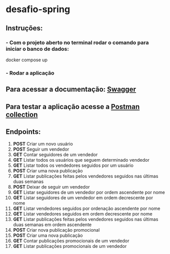 # desafio-spring
<h2>Instruções:</h2>

<h3>- Com o projeto aberto no terminal rodar o comando para iniciar o banco de dados:</h3>

docker compose up


<h3>- Rodar a aplicação</h3>

<h2>Para acessar a documentação: <a href="http://localhost:8080/swagger-ui.html#"/>Swagger</a><h2>

<h2>Para testar a aplicação acesse a <a href="https://www.getpostman.com/collections/348962ebf4c6610ed5c0">Postman collection</a></h2>

<h2>Endpoints:</h2>
<ol>
<li><b>POST</b> Criar um novo usuário</li>
<li><b>POST</b> Seguir um vendedor</li>
<li><b>GET</b> Contar seguidores de um vendedor</li>
<li><b>GET</b> Listar todos os usuários que seguem determinado vendedor</li>
<li><b>GET</b> Listar todos os vendedores seguidos por um usuário</li>
<li><b>POST</b> Criar uma nova publicação</li>
<li><b>GET</b> Listar publicações feitas pelos vendedores seguidos nas últimas duas semanas</li>
<li><b>POST</b> Deixar de seguir um vendedor</li>
<li><b>GET</b> Listar seguidores de um vendedor por ordem ascendente por nome</li>
<li><b>GET</b> Listar seguidores de um vendedor em ordem decrescente por nome</li>
<li><b>GET</b> Listar vendedores seguidos por ordenação ascendente por nome</li>
<li><b>GET</b> Listar vendedores seguidos em ordem decrescente por nome</li>
<li><b>GET</b> Listar publicações feitas pelos vendedores seguidos nas últimas duas semanas em ordem ascendente</li>
<li><b>POST</b> Criar nova publicação promocional</li>
<li><b>POST</b> Criar uma nova publicação</li>
<li><b>GET</b> Contar publicações promocionais de um vendedor</li>
<li><b>GET</b> Listar publicações promocionais de um vendedor</li>
</ol>
